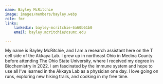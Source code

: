 ```yaml
---
name: Bayley McRitchie
image: images/members/bayley.webp
role: fmr
links:
    linkedin: bayley-mcritchie-6a60b61b0
    email: bayley.mcritchie@osumc.edu

---
```


My name is Bayley McRitchie, and I am a research assistant here on the T cell side of the Akkaya Lab. I grew up in northeast Ohio in Medina County before attending The Ohio State University, where I received my degree in Biochemistry in 2022. I am fascinated by the immune system and hope to use all I’ve learned in the Akkaya Lab as a physician one day. I love going on runs, exploring new hiking trails, and cooking in my free time.